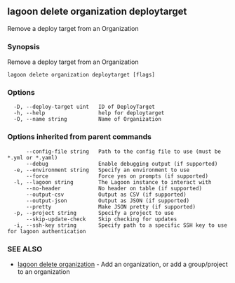 ## lagoon delete organization deploytarget

Remove a deploy target from an Organization

### Synopsis

Remove a deploy target from an Organization

```
lagoon delete organization deploytarget [flags]
```

### Options

```
  -D, --deploy-target uint   ID of DeployTarget
  -h, --help                 help for deploytarget
  -O, --name string          Name of Organization
```

### Options inherited from parent commands

```
      --config-file string   Path to the config file to use (must be *.yml or *.yaml)
      --debug                Enable debugging output (if supported)
  -e, --environment string   Specify an environment to use
      --force                Force yes on prompts (if supported)
  -l, --lagoon string        The Lagoon instance to interact with
      --no-header            No header on table (if supported)
      --output-csv           Output as CSV (if supported)
      --output-json          Output as JSON (if supported)
      --pretty               Make JSON pretty (if supported)
  -p, --project string       Specify a project to use
      --skip-update-check    Skip checking for updates
  -i, --ssh-key string       Specify path to a specific SSH key to use for lagoon authentication
```

### SEE ALSO

* [lagoon delete organization](lagoon_delete_organization.md)	 - Add an organization, or add a group/project to an organization

